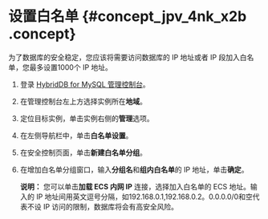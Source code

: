 # 设置白名单 {#concept_jpv_4nk_x2b .concept}

为了数据库的安全稳定，您应该将需要访问数据库的 IP 地址或者 IP 段加入白名单，您最多设置1000个 IP 地址。

1.  登录 [HybridDB for MySQL 管理控制台](https://petadata.console.aliyun.com/)。
2.  在管理控制台左上方选择实例所在**地域**。
3.  定位目标实例，单击实例右侧的**管理**选项。
4.  在左侧导航栏中，单击**白名单设置**。
5.  在安全控制页面，单击**新建白名单分组**。
6.  在增加白名单分组窗口，输入**分组名**和**组内白名单**的 IP 地址，单击**确定**。

    **说明：** 您可以单击**加载 ECS 内网 IP** 连接，选择加入白名单的 ECS 地址。输入的 IP 地址间用英文逗号分隔，如192.168.0.1,192.168.0.2。0.0.0.0/0和空代表不设 IP 访问的限制，数据库将会有高安全风险。


